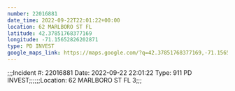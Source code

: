 ```yaml
---
number: 22016881
date_time: 2022-09-22T22:01:22+00:00
location: 62 MARLBORO ST FL 
latitude: 42.37851768377169
longitude: -71.15652826202871
type: PD INVEST
google_maps_link: https://maps.google.com/?q=42.37851768377169,-71.15652826202871
---
```


;;;Incident #: 22016881  Date: 2022-09-22 22:01:22   Type: 911 PD INVEST;;;;;;Location: 62 MARLBORO ST FL 3;;;
